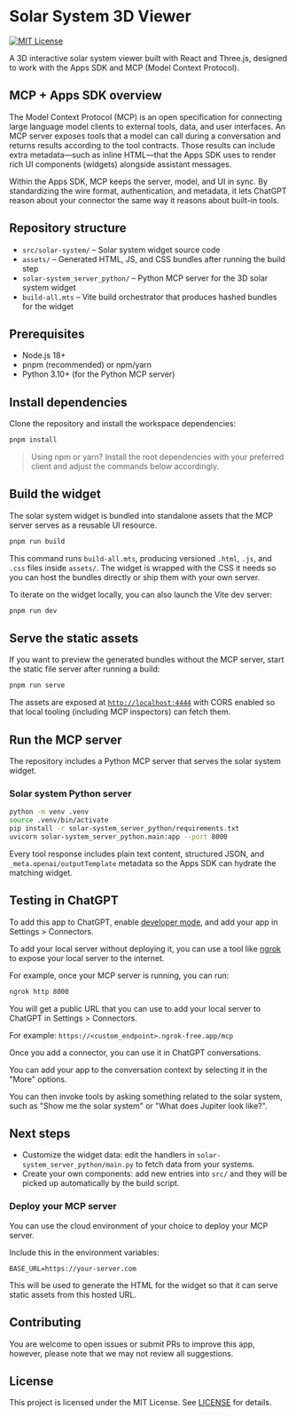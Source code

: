 # Solar System 3D Viewer

[![MIT License](https://img.shields.io/badge/License-MIT-green.svg)](LICENSE)

A 3D interactive solar system viewer built with React and Three.js, designed to work with the Apps SDK and MCP (Model Context Protocol).

## MCP + Apps SDK overview

The Model Context Protocol (MCP) is an open specification for connecting large language model clients to external tools, data, and user interfaces. An MCP server exposes tools that a model can call during a conversation and returns results according to the tool contracts. Those results can include extra metadata—such as inline HTML—that the Apps SDK uses to render rich UI components (widgets) alongside assistant messages.

Within the Apps SDK, MCP keeps the server, model, and UI in sync. By standardizing the wire format, authentication, and metadata, it lets ChatGPT reason about your connector the same way it reasons about built-in tools.

## Repository structure

- `src/solar-system/` – Solar system widget source code
- `assets/` – Generated HTML, JS, and CSS bundles after running the build step
- `solar-system_server_python/` – Python MCP server for the 3D solar system widget
- `build-all.mts` – Vite build orchestrator that produces hashed bundles for the widget

## Prerequisites

- Node.js 18+
- pnpm (recommended) or npm/yarn
- Python 3.10+ (for the Python MCP server)

## Install dependencies

Clone the repository and install the workspace dependencies:

```bash
pnpm install
```

> Using npm or yarn? Install the root dependencies with your preferred client and adjust the commands below accordingly.

## Build the widget

The solar system widget is bundled into standalone assets that the MCP server serves as a reusable UI resource.

```bash
pnpm run build
```

This command runs `build-all.mts`, producing versioned `.html`, `.js`, and `.css` files inside `assets/`. The widget is wrapped with the CSS it needs so you can host the bundles directly or ship them with your own server.

To iterate on the widget locally, you can also launch the Vite dev server:

```bash
pnpm run dev
```

## Serve the static assets

If you want to preview the generated bundles without the MCP server, start the static file server after running a build:

```bash
pnpm run serve
```

The assets are exposed at [`http://localhost:4444`](http://localhost:4444) with CORS enabled so that local tooling (including MCP inspectors) can fetch them.

## Run the MCP server

The repository includes a Python MCP server that serves the solar system widget.

### Solar system Python server

```bash
python -m venv .venv
source .venv/bin/activate
pip install -r solar-system_server_python/requirements.txt
uvicorn solar-system_server_python.main:app --port 8000
```

Every tool response includes plain text content, structured JSON, and `_meta.openai/outputTemplate` metadata so the Apps SDK can hydrate the matching widget.

## Testing in ChatGPT

To add this app to ChatGPT, enable [developer mode](https://platform.openai.com/docs/guides/developer-mode), and add your app in Settings > Connectors.

To add your local server without deploying it, you can use a tool like [ngrok](https://ngrok.com/) to expose your local server to the internet.

For example, once your MCP server is running, you can run:

```bash
ngrok http 8000
```

You will get a public URL that you can use to add your local server to ChatGPT in Settings > Connectors.

For example: `https://<custom_endpoint>.ngrok-free.app/mcp`

Once you add a connector, you can use it in ChatGPT conversations.

You can add your app to the conversation context by selecting it in the "More" options.

You can then invoke tools by asking something related to the solar system, such as "Show me the solar system" or "What does Jupiter look like?".

## Next steps

- Customize the widget data: edit the handlers in `solar-system_server_python/main.py` to fetch data from your systems.
- Create your own components: add new entries into `src/` and they will be picked up automatically by the build script.

### Deploy your MCP server

You can use the cloud environment of your choice to deploy your MCP server.

Include this in the environment variables:

```
BASE_URL=https://your-server.com
```

This will be used to generate the HTML for the widget so that it can serve static assets from this hosted URL.

## Contributing

You are welcome to open issues or submit PRs to improve this app, however, please note that we may not review all suggestions.

## License

This project is licensed under the MIT License. See [LICENSE](./LICENSE) for details.

